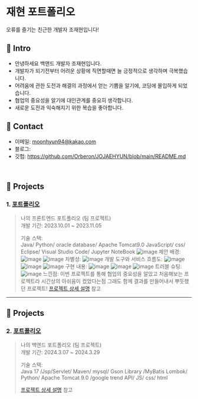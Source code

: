 # 재현 포트폴리오

오류를 즐기는 친근한 개발자 조재현입니다!

## :pushpin: Intro

- 안녕하세요 백앤드 개발자 조재현입니다.
- 개발자가 되기전부터 어려운 상황에 직면할때면 늘 긍정적으로 생각하며 극복했습니다.
- 어려움에 관한 도전과 해결의 과정에서 얻는 기쁨을 알기에, 코딩에 몰입하게 되었습니다.
- 협업의 중요성을 알기에 대인관계를 중요히 생각합니다.
- 새로운 도전과 익숙해지기 위한 복습을 좋아합니다.

## :pushpin: Contact
- 이메일: moonhyun94@kakao.com
- 블로그: 
- 깃헙: https://github.com/Orberon/JOJAEHYUN/blob/main/README.md

</br>

## :pushpin: Projects
### 1. [포트폴리오](https://github.com/SMHRD-2021-KDT-AI-16/EarlyRepo.git)
>나의 프론트엔드 포트폴리오 (팀 프로젝트)  
>개발 기간: 2023.10.01 ~ 2023.11.05  
>  
>기술 스택:  
>Java/ Python/ oracle database/ Apache Tomcat9.0
>JavaScript/ css/ Eclipse/ Visual Studio Code/ Jupyter NoteBook
>![image](https://github.com/Orberon/JOJAEHYUN/assets/152379672/be285127-f05e-44c2-b9f3-965fe077613a)
>제안 배경:
>![image](https://github.com/Orberon/JOJAEHYUN/assets/152379672/f3249ff9-136d-40ff-8af2-777a5be2e440)
>![image](https://github.com/Orberon/JOJAEHYUN/assets/152379672/66e3fc83-a650-4aec-af7a-39e433d801d5)
>차별성:
>![image](https://github.com/Orberon/JOJAEHYUN/assets/152379672/bd49d204-7be6-4dda-ace9-fb2ca4d9f8be)
>개발 도구와 서비스 흐름도:
>![image](https://github.com/Orberon/JOJAEHYUN/assets/152379672/19a00243-22ce-4a1b-9a1b-b08606ed1f40)
>![image](https://github.com/Orberon/JOJAEHYUN/assets/152379672/b0fc90de-8cca-4835-b4cf-e9f55f0b2aa9)
>![image](https://github.com/Orberon/JOJAEHYUN/assets/152379672/47c173d3-b46c-4664-8200-b7d3a6d10391)
>구현 내용:
>![image](https://github.com/Orberon/JOJAEHYUN/assets/152379672/bd8b9c84-a3aa-4676-b800-73668e59a034)
>![image](https://github.com/Orberon/JOJAEHYUN/assets/152379672/25018dbe-cb90-40b0-8599-a7887e5d6639)
![image](https://github.com/Orberon/JOJAEHYUN/assets/152379672/e1a2f49a-a1ca-4087-8a73-89f4cb245315)
>트러블 슈팅:
>![image](https://github.com/Orberon/JOJAEHYUN/assets/152379672/fd7b4fcd-956a-4299-83cd-136fd1eff13e)
> 느낀점:
> 이번 프로젝트를 통해 협업의 중요성을 알았고 처음해보는 프로젝트라 시간상의 아쉬움이 컸었다는점 그래도 함께 결과를 만들어내서 뿌듯했던 프로젝트!
>[프로젝트 상세 설명](https://github.com/SMHRD-2021-KDT-AI-16/EarlyRepo.git) 참고

---
## :pushpin: Projects
### 2. [포트폴리오](https://github.com/SMHRD-2021-KDT-AI-16/EarlyRepo.git)
>나의 백엔드 포트폴리오 (팀 프로젝트)  
>개발 기간: 2024.3.07 ~ 2024.3.29 
>  
>기술 스택:  
>Java 17 /Jsp/Servlet/ Maven/ mysql/ Gson Library /MyBatis
Lombok/ Python/ Apache Tomcat 9.0 /google trend API/ JS/ css/ html
>  
>[프로젝트 상세 설명](https://github.com/SMHRD-2021-KDT-AI-16/AILA-Repo) 참고

